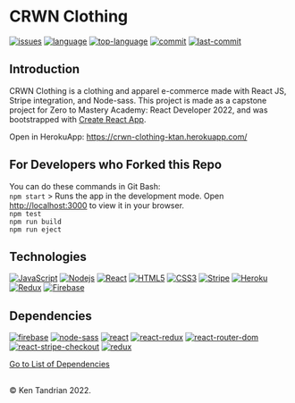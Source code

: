 # CRWN Clothing
[![issues](https://img.shields.io/github/issues/KenTandrian/crwn-clothing)](https://github.com/KenTandrian/crwn-clothing/issues)
[![language](https://img.shields.io/github/languages/count/KenTandrian/crwn-clothing)](https://github.com/KenTandrian/crwn-clothing/search?l=javascript)
[![top-language](https://img.shields.io/github/languages/top/KenTandrian/crwn-clothing)](https://github.com/KenTandrian/crwn-clothing/search?l=javascript)
[![commit](https://img.shields.io/github/commit-activity/m/KenTandrian/crwn-clothing)](https://github.com/KenTandrian/crwn-clothing/commits/main)
[![last-commit](https://img.shields.io/github/last-commit/KenTandrian/crwn-clothing)](https://github.com/KenTandrian/crwn-clothing/commits/main)

## Introduction
CRWN Clothing is a clothing and apparel e-commerce made with React JS, Stripe integration, and Node-sass.
This project is made as a capstone project for Zero to Mastery Academy: React Developer 2022, and was bootstrapped with [Create React App](https://github.com/facebook/create-react-app).

Open in HerokuApp: https://crwn-clothing-ktan.herokuapp.com/

## For Developers who Forked this Repo
You can do these commands in Git Bash:\
`npm start` > Runs the app in the development mode. Open [http://localhost:3000](http://localhost:3000) to view it in your browser.\
`npm test`\
`npm run build`\
`npm run eject`

## Technologies
[![JavaScript](https://img.shields.io/badge/-JavaScript-black?style=flat-square&logo=javascript)](https://github.com/KenTandrian?tab=repositories&language=javascript)
[![Nodejs](https://img.shields.io/badge/-Nodejs-black?style=flat-square&logo=Node.js)](https://github.com/KenTandrian?tab=repositories&language=javascript)
[![React](https://img.shields.io/badge/-React-black?style=flat-square&logo=react)](https://github.com/KenTandrian?tab=repositories&language=javascript)
[![HTML5](https://img.shields.io/badge/-HTML5-black?style=flat-square&logo=html5&logoColor=orange)](https://github.com/KenTandrian?tab=repositories&language=html)
[![CSS3](https://img.shields.io/badge/-CSS3-black?style=flat-square&logo=css3&logoColor=blue)](https://github.com/KenTandrian?tab=repositories&language=css)
[![Stripe](https://img.shields.io/badge/-Stripe-black?style=flat-square&logo=Stripe)](https://github.com/KenTandrian?tab=repositories)
[![Heroku](https://img.shields.io/badge/-Heroku-black?style=flat-square&logo=heroku)](https://github.com/KenTandrian?tab=repositories)
[![Redux](https://img.shields.io/badge/-Redux-black?style=flat-square&logo=Redux)](https://github.com/KenTandrian?tab=repositories&language=javascript)
[![Firebase](https://img.shields.io/badge/-Firebase-black?style=flat-square&logo=Firebase)](https://github.com/KenTandrian?tab=repositories&language=javascript)

## Dependencies
[![firebase](https://img.shields.io/github/package-json/dependency-version/KenTandrian/crwn-clothing/firebase)](https://www.npmjs.com/package/firebase)
[![node-sass](https://img.shields.io/github/package-json/dependency-version/KenTandrian/crwn-clothing/node-sass)](https://www.npmjs.com/package/node-sass)
[![react](https://img.shields.io/github/package-json/dependency-version/KenTandrian/crwn-clothing/react)](https://www.npmjs.com/package/react)
[![react-redux](https://img.shields.io/github/package-json/dependency-version/KenTandrian/crwn-clothing/react-redux)](https://www.npmjs.com/package/react-redux)
[![react-router-dom](https://img.shields.io/github/package-json/dependency-version/KenTandrian/crwn-clothing/react-router-dom)](https://www.npmjs.com/package/react-router-dom)
[![react-stripe-checkout](https://img.shields.io/github/package-json/dependency-version/KenTandrian/crwn-clothing/react-stripe-checkout)](https://www.npmjs.com/package/react-stripe-checkout)
[![redux](https://img.shields.io/github/package-json/dependency-version/KenTandrian/crwn-clothing/redux)](https://www.npmjs.com/package/redux)

[Go to List of Dependencies](https://github.com/KenTandrian/crwn-clothing/network/dependencies)

## 
&#169; Ken Tandrian 2022.